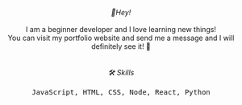 <p align="center">
  <i>👋Hey!</i>
  <br>
  <br> 
   I am a beginner developer and I love learning new things!
  <br> 
   You can visit my portfolio website and send me a message and I will definitely see it! 🥳
  <br>
  <br>
  <br> 
  <i>🛠 Skills</i>
  <br> 
  <br>
  <samp>
  JavaScript, HTML, CSS, Node, React, Python
  </samp>
</p>
